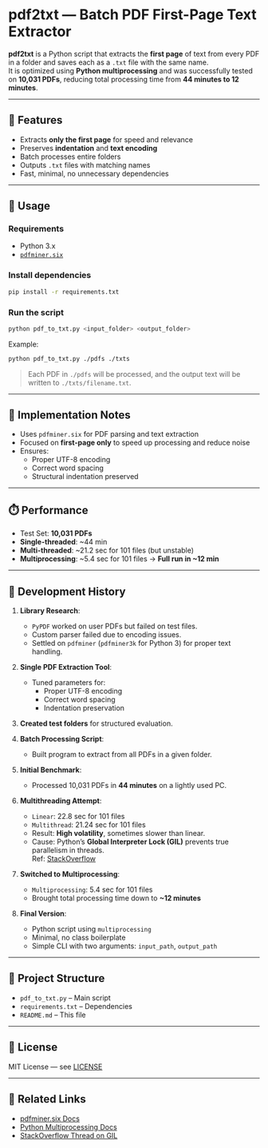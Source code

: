 # pdf2txt — Batch PDF First-Page Text Extractor

**pdf2txt** is a Python script that extracts the **first page** of text from every PDF in a folder and saves each as a `.txt` file with the same name.  
It is optimized using **Python multiprocessing** and was successfully tested on **10,031 PDFs**, reducing total processing time from **44 minutes to 12 minutes**.

---

## 📌 Features

- Extracts **only the first page** for speed and relevance
- Preserves **indentation** and **text encoding**
- Batch processes entire folders
- Outputs `.txt` files with matching names
- Fast, minimal, no unnecessary dependencies

---

## 🚀 Usage

### Requirements

- Python 3.x
- [`pdfminer.six`](https://github.com/pdfminer/pdfminer.six)

### Install dependencies

```bash
pip install -r requirements.txt
```

### Run the script

```bash
python pdf_to_txt.py <input_folder> <output_folder>
```

Example:

```bash
python pdf_to_txt.py ./pdfs ./txts
```

> Each PDF in `./pdfs` will be processed, and the output text will be written to `./txts/filename.txt`.

---

## 🧠 Implementation Notes

- Uses `pdfminer.six` for PDF parsing and text extraction
- Focused on **first-page only** to speed up processing and reduce noise
- Ensures:
  - Proper UTF-8 encoding
  - Correct word spacing
  - Structural indentation preserved

---

## ⏱️ Performance

- Test Set: **10,031 PDFs**
- **Single-threaded**: ~44 min  
- **Multi-threaded**: ~21.2 sec for 101 files (but unstable)  
- **Multiprocessing**: ~5.4 sec for 101 files → **Full run in ~12 min**

---

## 📜 Development History

1. **Library Research**:
   - `PyPDF` worked on user PDFs but failed on test files.
   - Custom parser failed due to encoding issues.
   - Settled on `pdfminer` (`pdfminer3k` for Python 3) for proper text handling.

2. **Single PDF Extraction Tool**:
   - Tuned parameters for:
     - Proper UTF-8 encoding
     - Correct word spacing
     - Indentation preservation

3. **Created test folders** for structured evaluation.

4. **Batch Processing Script**:
   - Built program to extract from all PDFs in a given folder.

5. **Initial Benchmark**:
   - Processed 10,031 PDFs in **44 minutes** on a lightly used PC.

6. **Multithreading Attempt**:
   - `Linear`: 22.8 sec for 101 files  
   - `Multithread`: 21.24 sec for 101 files  
   - Result: **High volatility**, sometimes slower than linear.
   - Cause: Python’s **Global Interpreter Lock (GIL)** prevents true parallelism in threads.  
     Ref: [StackOverflow](https://stackoverflow.com/questions/36955638/how-should-i-reduce-the-execution-time-using-threading-in-python)

7. **Switched to Multiprocessing**:
   - `Multiprocessing`: 5.4 sec for 101 files
   - Brought total processing time down to **~12 minutes**

8. **Final Version**:
   - Python script using `multiprocessing`
   - Minimal, no class boilerplate
   - Simple CLI with two arguments: `input_path`, `output_path`

---

## 📁 Project Structure

- `pdf_to_txt.py` – Main script
- `requirements.txt` – Dependencies
- `README.md` – This file

---

## 📄 License

MIT License — see [LICENSE](./LICENSE)

---

## 🔗 Related Links

- [pdfminer.six Docs](https://pdfminersix.readthedocs.io/)
- [Python Multiprocessing Docs](https://docs.python.org/3/library/multiprocessing.html)
- [StackOverflow Thread on GIL](https://stackoverflow.com/questions/36955638/how-should-i-reduce-the-execution-time-using-threading-in-python)
